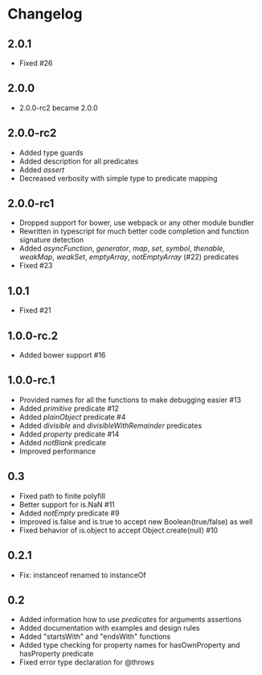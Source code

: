 # Changelog
 
## 2.0.1
* Fixed #26

## 2.0.0
* 2.0.0-rc2 became 2.0.0
 
## 2.0.0-rc2
* Added type guards
* Added description for all predicates
* Added _assert_
* Decreased verbosity with simple type to predicate mapping

## 2.0.0-rc1
* Dropped support for bower, use webpack or any other module bundler
* Rewritten in typescript for much better code completion and function signature detection
* Added _asyncFunction_, _generator_, _map_, _set_, _symbol_, _thenable_, _weakMap_, _weakSet_, _emptyArray_, _notEmptyArray_ (#22) predicates
* Fixed #23

## 1.0.1
* Fixed #21

## 1.0.0-rc.2
* Added bower support #16

## 1.0.0-rc.1
* Provided names for all the functions to make debugging easier #13
* Added _primitive_ predicate #12
* Added _plainObject_ predicate #4
* Added _divisible_ and _divisibleWithRemainder_ predicates
* Added _property_ predicate #14
* Added _notBlank_ predicate
* Improved performance

## 0.3
* Fixed path to finite polyfill
* Better support for is.NaN #11
* Added _notEmpty_ predicate #9
* Improved is.false and is.true to accept new Boolean(true/false) as well
* Fixed behavior of is.object to accept Object.create(null) #10

## 0.2.1
* Fix: instanceof renamed to instanceOf

## 0.2
* Added information how to use _predicates_ for arguments assertions
* Added documentation with examples and design rules
* Added "startsWith" and "endsWith" functions
* Added type checking for property names for hasOwnProperty and hasProperty predicate
* Fixed error type declaration for @throws